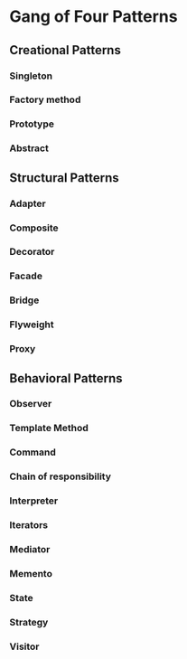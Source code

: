 # Gang of Four Patterns

## Creational Patterns

### Singleton

### Factory method

### Prototype

### Abstract

## Structural Patterns

### Adapter

### Composite

### Decorator

### Facade

### Bridge

### Flyweight

### Proxy

## Behavioral Patterns

### Observer

### Template Method

### Command

### Chain of responsibility

### Interpreter

### Iterators

### Mediator

### Memento

### State

### Strategy

### Visitor

